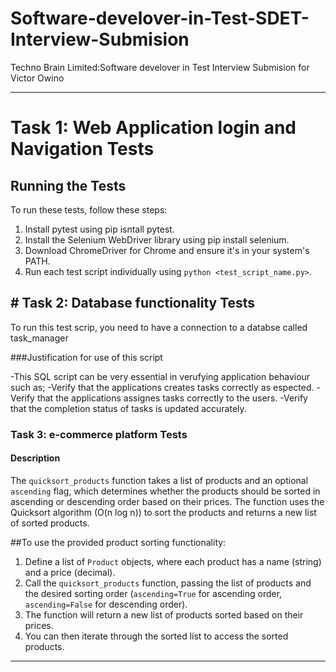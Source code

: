 # Software-develover-in-Test-SDET-Interview-Submision
Techno Brain Limited:Software develover in Test Interview Submision for Victor Owino

---

# Task 1: Web Application login and Navigation Tests

## Running the Tests

To run these tests, follow these steps:

1. Install pytest using pip isntall pytest.
2. Install the Selenium WebDriver library using pip install selenium.
3. Download  ChromeDriver for Chrome  and ensure it's in your system's PATH.
4. Run each test script individually using `python <test_script_name.py>`.

## # Task 2: Database functionality Tests
 To run this test scrip, you need to have a connection to a databse called task_manager

###Justification for use of this script

 -This SQL script can be very essential in verufying application behaviour such as;
   -Verify that the applications creates tasks correctly as espected.
   -Verify that the applications assignes tasks correctly to the users.
   -Verify that the completion status of tasks is updated accurately.
### Task 3: e-commerce platform Tests
#### Description

The `quicksort_products` function takes a list of products and an optional `ascending` flag, which determines whether the products should be sorted in ascending or descending order based on their prices. The function uses the Quicksort algorithm (O(n log n)) to sort the products and returns a new list of sorted products.

##To use the provided product sorting functionality:

1. Define a list of `Product` objects, where each product has a name (string) and a price (decimal).
2. Call the `quicksort_products` function, passing the list of products and the desired sorting order (`ascending=True` for ascending order, `ascending=False` for descending order).
3. The function will return a new list of products sorted based on their prices.
4. You can then iterate through the sorted list to access the sorted products.

---


